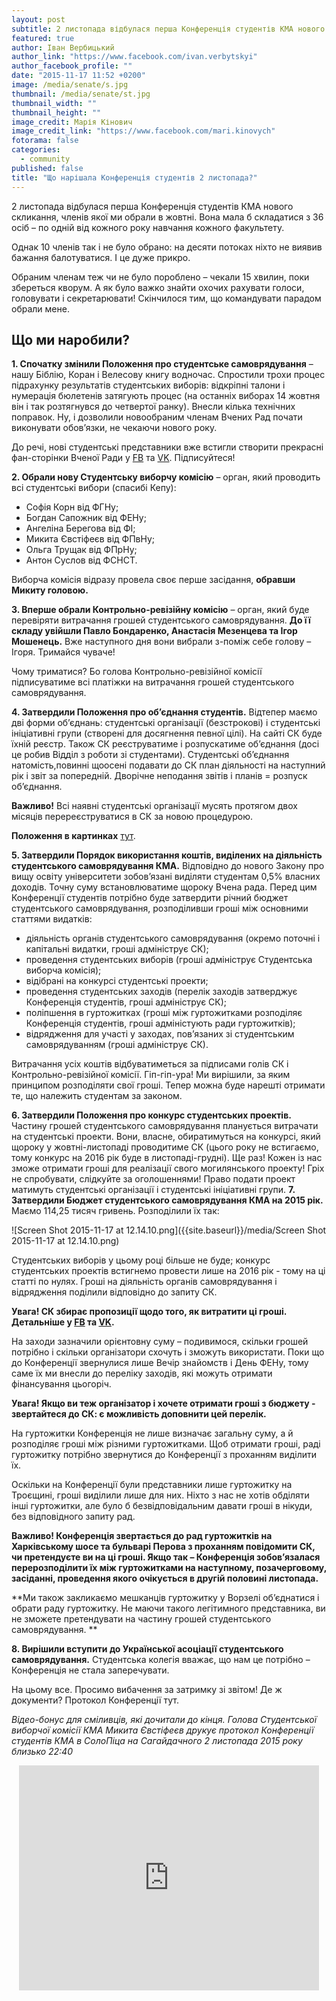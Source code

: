 ```yaml
---
layout: post
subtitle: 2 листопада відбулася перша Конференція студентів КМА нового скликання
featured: true
author: Іван Вербицький
author_link: "https://www.facebook.com/ivan.verbytskyi"
author_facebook_profile: ""
date: "2015-11-17 11:52 +0200"
image: /media/senate/s.jpg
thumbnail: /media/senate/st.jpg
thumbnail_width: ""
thumbnail_height: ""
image_credit: Марія Кінович
image_credit_link: "https://www.facebook.com/mari.kinovych"
fotorama: false
categories: 
  - community
published: false
title: "Що нарішала Конференція студентів 2 листопада?"
---
```


2 листопада відбулася перша Конференція студентів КМА нового скликання, членів якої ми обрали в жовтні. Вона мала б складатися з 36 осіб – по одній від кожного року навчання кожного факультету. 

Однак 10 членів так і не було обрано: на десяти потоках ніхто не виявив бажання балотуватися. І це дуже прикро.

Обраним членам теж чи не було пороблено – чекали 15 хвилин, поки збереться кворум. А як було важко знайти охочих рахувати голоси, головувати і секретарювати! Скінчилося тим, що командувати парадом обрали мене.

## Що ми наробили?

**1. Спочатку змінили Положення про студентське самоврядування** – нашу Біблію, Коран і Велесову книгу водночас. Спростили трохи процес підрахунку результатів студентських виборів: відкріпні талони і нумерація бюлетенів затягують процес (на останніх виборах 14 жовтня він і так розтягнувся до четвертої ранку). Внесли кілька технічних поправок. Ну, і дозволили новообраним членам Вчених Рад почати виконувати обов’язки, не чекаючи нового року.

До речі, нові студентські представники вже встигли створити прекрасні фан-сторінки Вченої Ради у [FB](https://www.facebook.com/KMAsenate/) та [VK](https://vk.com/kmasenate). Підписуйтеся!

**2. Обрали нову Студентську виборчу комісію** – орган, який проводить всі студентські вибори (спасибі Кепу): 

- Софія Корн від ФГНу;
- Богдан Сапожник від ФЕНу;
- Ангеліна Берегова від ФІ;
- Микита Євстіфеєв від ФПвНу;
- Ольга Трущак від ФПрНу;
- Антон Суслов від ФСНСТ.

Виборча комісія відразу провела своє перше засідання, **обравши Микиту головою.**

**3. Вперше обрали Контрольно-ревізійну комісію** – орган, який буде перевіряти витрачання грошей студентського самоврядування. **До її складу увійшли Павло Бондаренко, Анастасія Мезенцева та Ігор Мошенець.** Вже наступного дня вони вибрали з-поміж себе голову – Ігоря. Тримайся чуваче!

Чому триматися? Бо голова Контрольно-ревізійної комісії підписуватиме всі платіжки на витрачання грошей студентського самоврядування.

**4. Затвердили Положення про об’єднання студентів.** Відтепер маємо дві форми об’єднань: студентські організації (безстрокові) і студентські ініціативні групи (створені для досягнення певної цілі). На сайті СК буде їхній реєстр. Також СК реєструватиме і розпускатиме об’єднання (досі це робив Відділ з роботи зі студентами). Студентські об’єднання натомість,повинні щоосені подавати до СК план діяльності на наступний рік і звіт за попередній. Дворічне неподання звітів і планів = розпуск об’єднання.

**Важливо!** Всі наявні студентські організації мусять протягом двох місяців перереєструватися в СК за новою процедурою. 

**Положення в картинках** [тут](https://www.facebook.com/StudNaUKMA/posts/651105315032399).

**5. Затвердили Порядок використання коштів, виділених на діяльність студентського самоврядування КМА.** Відповідно до нового Закону про вищу освіту університети зобов’язані виділяти студентам 0,5% власних доходів. Точну суму встановлюватиме щороку Вчена рада. Перед цим Конференції студентів потрібно буде затвердити річний бюджет студентського самоврядування, розподіливши гроші між основними статтями видатків:

- діяльність органів студентського самоврядування (окремо поточні і капітальні видатки, гроші адмініструє СК);  
- проведення студентських виборів (гроші адмініструє Студентська виборча комісія);  
- відібрані на конкурсі студентські проекти;  
- проведення студентських заходів (перелік заходів затверджує Конференція студентів, гроші адмініструє СК);  
- поліпшення в гуртожитках (гроші між гуртожитками розподіляє Конференція студентів, гроші адміністують ради гуртожитків);  
- відрядження для участі у заходах, пов’язаних зі студентським самоврядуванням (гроші адмініструє СК).  

Витрачання усіх коштів відбуватиметься за підписами голів СК і Контрольно-ревізійної комісії.
Гіп-гіп-ура! Ми вирішили, за яким принципом розподіляти свої гроші. Тепер можна буде нарешті отримати те, що належить студентам за законом.  

**6. Затвердили Положення про конкурс студентських проектів.** Частину грошей студентського самоврядування планується витрачати на студентські проекти. Вони, власне, обиратимуться на конкурсі, який щороку у жовтні-листопаді проводитиме СК (цього року не встигаємо, тому конкурс на 2016 рік буде в листопаді-грудні).
Ще раз! Кожен із нас зможе отримати гроші для реалізації свого могилянського проекту! Гріх не спробувати, слідкуйте за оголошеннями!
Право подати проект матимуть студентські організації і студентські ініціативні групи.
**7. Затвердили Бюджет студентського самоврядування КМА на 2015 рік.** Маємо 114,25 тисяч гривень. Розподілили їх так:  

![Screen Shot 2015-11-17 at 12.14.10.png]({{site.baseurl}}/media/Screen Shot 2015-11-17 at 12.14.10.png)


Студентських виборів у цьому році більше не буде; конкурс студентських проектів встигнемо провести лише на 2016 рік - тому на ці статті по нулях. Гроші на діяльність органів самоврядування і відрядження поділили відповідно до запиту СК.  

**Увага! СК збирає пропозиції щодо того, як витратити ці гроші. Детальніше у [FB](https://www.facebook.com/StudNaUKMA/posts/652151554927775) та [VK](https://vk.com/wall-93668778_124).**  

На заходи зазначили орієнтовну суму – подивимося, скільки грошей потрібно і скільки організатори схочуть і зможуть використати. Поки що до Конференції звернулися лише Вечір знайомств і День ФЕНу, тому саме їх ми внесли до переліку заходів, які можуть отримати фінансування цьогоріч.  

**Увага! Якщо ви теж організатор і хочете отримати гроші з бюджету - звертайтеся до СК: є можливість доповнити цей перелік.**

На гуртожитки Конференція не лише визначає загальну суму, а й розподіляє гроші між різними гуртожитками. Щоб отримати гроші, раді гуртожитку потрібно звернутися до Конференції з проханням виділити їх.  

Оскільки на Конференції були представники лише гуртожитку на Троєщині, гроші виділили лише для них. Ніхто з нас не хотів обділяти інші гуртожитки, але було б безвідповідальним давати гроші в нікуди, без відповідного запиту рад.  

**Важливо! Конференція звертається до рад гуртожитків на Харківському шосе та бульварі Перова з проханням повідомити СК, чи претендуєте ви на ці гроші. Якщо так – Конференція зобов’язалася перерозподілити їх між гуртожитками на наступному, позачерговому, засіданні, проведення якого очікується в другій половині листопада.**

**Ми також закликаємо мешканців гуртожитку у Ворзелі об’єднатися і обрати раду гуртожитку. Не маючи такого легітимного представника, ви не зможете претендувати на частину грошей студентського самоврядування.  **

**8. Вирішили вступити до Української асоціації студентського самоврядування.** Студентська колегія вважає, що нам це потрібно – Конференція не стала заперечувати.

На цьому все. Просимо вибачення за затримку зі звітом!
Де ж документи? Протокол Конференції тут.

_Відео-бонус для сміливців, які дочитали до кінця. Голова Студентської виборчої комісії КМА Микита Євстіфеєв друкує протокол Конференції студентів КМА в СолоПіца на Сагайдачного 2 листопада 2015 року близько 22:40_
<p align="center"> <iframe width="480" height="360" src="https://www.youtube.com/embed/44Pv7yoBNmI" frameborder="0" allowfullscreen></iframe></p>



